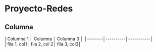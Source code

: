 # Proyecto-Redes

## Columna 

│Columna 1 │ Columna │ Columna 3 │
│--------│----------│-----------│
│fila 1, col1│ fila 2, col 2│ fila 3, col3│

